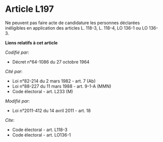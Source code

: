 # Article L197

Ne peuvent pas faire acte de candidature les personnes déclarées inéligibles en application des articles L. 118-3, L. 118-4,
LO 136-1 ou LO 136-3.

**Liens relatifs à cet article**

_Codifié par_:

  - Décret n°64-1086 du 27 octobre 1964

_Cité par_:

  - Loi n°82-214 du 2 mars 1982 - art. 7 (Ab)
  - Loi n°88-227 du 11 mars 1988 - art. 9-1-A (MMN)
  - Code électoral - art. L233 (M)

_Modifié par_:

  - Loi n°2011-412 du 14 avril 2011 - art. 18

_Cite_:

  - Code électoral - art. L118-3
  - Code électoral - art. LO136-1
